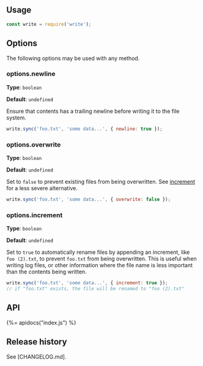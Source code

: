 ## Usage

```js
const write = require('write');
```

## Options

The following options may be used with any method.

### options.newline

**Type**: `boolean`

**Default**: `undefined`

Ensure that contents has a trailing newline before writing it to the file system.

```js
write.sync('foo.txt', 'some data...', { newline: true }); 
```


### options.overwrite

**Type**: `boolean`

**Default**: `undefined`

Set to `false` to prevent existing files from being overwritten. See [increment](#optionsincrement) for a less severe alternative.

```js
write.sync('foo.txt', 'some data...', { overwrite: false });
```

### options.increment

**Type**: `boolean`

**Default**: `undefined`

Set to `true` to automatically rename files by appending an increment, like `foo (2).txt`, to prevent `foo.txt` from being overwritten. This is useful when writing log files, or other information where the file name is less important than the contents being written. 

```js
write.sync('foo.txt', 'some data...', { increment: true });
// if "foo.txt" exists, the file will be renamed to "foo (2).txt"
```

## API
{%= apidocs("index.js") %}

## Release history

See [CHANGELOG.md].


[fs]: https://nodejs.org/api/fs.html

[writestream]: https://nodejs.org/api/fs.html#fs_class_fs_writestream
[wsoptions]: https://nodejs.org/api/fs.html#fs_fs_createwritestream_path_options
[writefile]: https://nodejs.org/api/fs.html#fs_fs_writefile_file_data_options_callback
[writefilesync]: https://nodejs.org/api/fs.html#fs_fs_writefilesync_file_data_options
[writable]: https://nodejs.org/api/stream.html#stream_class_stream_writable
